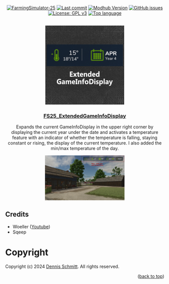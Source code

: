 <a name="readme-top"></a>

<div align="center">

[![FarmingSimulator-25](https://img.shields.io/badge/FarmingSimulator-25-73A302?style=flat-square)](https://www.farming-simulator.com/mods.php?title=fs2025)
[![Last commit](https://img.shields.io/github/last-commit/Peppie84/FS25_ExtendedGameInfoDisplay?style=flat-square&color=important)](https://github.com/Peppie84/FS25_ExtendedGameInfoDisplay/commits/development)
[![Modhub Version](https://img.shields.io/badge/Modhub-v1.0.0.0-green?style=flat-square)](waiting-for-modhub)
[![GitHub issues](https://img.shields.io/github/issues/Peppie84/FS25_ExtendedGameInfoDisplay?style=flat-square)](https://github.com/Peppie84/FS25_ExtendedGameInfoDisplay/issues)
[![License: GPL v3](https://img.shields.io/badge/License-GPLv3-blue?style=flat-square)](https://www.gnu.org/licenses/gpl-3.0)
[![Top language](https://img.shields.io/github/languages/top/Peppie84/FS25_ExtendedGameInfoDisplay?style=flat-square&color=blueviolet)](https://github.com/search?q=repo%3APeppie84%FS25_ExtendedGameInfoDisplay++language%3ALua&type=code)


<br />

<a href="waiting-for-modhub">
    <img src="documents/icon_ExGameInfoDisp.png" style="width: 250px;">
</a>

<h3 align="center"><u>FS25_ExtendedGameInfoDisplay</u></h3>

<p align="center">
    Expands the current GameInfoDisplay in the upper right corner by displaying the current year under the date and activates a temperature feature with an indicator of whether the temperature is falling, staying constant or rising, the display of the current temperature. I also added the min/max temperature of the day.
</p>

</div>

<div align='center'>
    <img src="documents/screen2-v1.0.0.0.png" style="width: 50%;">
</div>

## Credits
* Woeller ([Youtube](https://www.youtube.com/@woeller))
* Sqeep

# Copyright
Copyright (c) 2024 [Dennis Schmitt](https://github.com/peppie84).
All rights reserved.

<p align="right">(<a href="#readme-top">back to top</a>)</p>